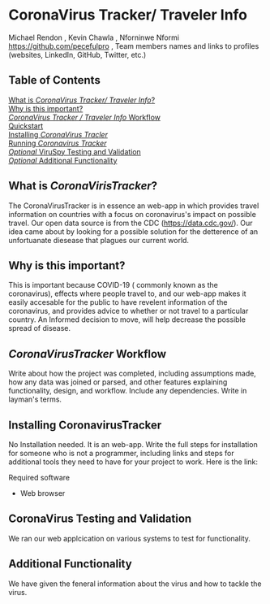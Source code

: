 # CoronaVirus Tracker/ Traveler Info
Michael Rendon , Kevin Chawla , Nforninwe Nformi https://github.com/pecefulpro , 
Team members names and links to profiles (websites, LinkedIn, GitHub, Twitter, etc.)

## Table of Contents

[What is *CoronaVirus Tracker/ Traveler Info*?](#intro)    
[Why is this important?](#importance)    
[*CoronaVirus Tracker / Traveler Info* Workflow](#workflow)    
[Quickstart](#quickstart)    
[Installing *CoronaVirus Tracler*](#install)    
[Running *Coronavirus Tracker*](#usage)    
[*Optional* ViruSpy Testing and Validation](#testing_and_validation)    
[*Optional* Additional Functionality](#additional)    

## <a name="intro"></a>What is *CoronaVirisTracker*?

The CoronaVirusTracker is in essence an web-app in which provides travel information on countries with a focus on coronavirus's impact on possible travel. Our open data source  is from the CDC (https://data.cdc.gov/). Our idea came about by looking for a possible solution for the detterence of an unfortuanate diesease that plagues our current world. 


## <a name="importance"></a>Why is this important?

This is important because COVID-19 ( commonly known as the coronavirus), effects where people travel to, and our web-app makes it easily accesable for the public to have revelent information of the coronavirus, and provides advice to whether or not travel to a particular country. An Informed decision to move, will help decrease the possible spread of disease.

## <a name="workflow"></a>*CoronaVirusTracker* Workflow

Write about how the project was completed, including assumptions made, how any data was joined or parsed, and other features explaining functionality, design, and workflow. Include any dependencies. Write in layman's terms.


## <a name="install"></a>Installing  CoronavirusTracker
No Installation needed. It is an web-app. 
Write the full steps for installation for someone who is not a programmer, including links and steps for additional tools they need to have for your project to work. Here is the link:

Required software
+ Web browser

## <a name="testing_and_validation"></a>CoronaVirus Testing and Validation
We ran our web applcication on various systems to test for functionality.
## <a name="additional"></a>Additional Functionality
We have given the feneral information about the virus and how to tackle the virus.
